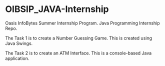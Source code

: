 # OIBSIP_JAVA-Internship
Oasis InfoBytes Summer Internship Program. Java Programming Internship Repo.

The Task 1 is to create a Number Guessing Game. This is created using Java Swings.

The Task 2 is to create an ATM Interface. This is a console-based Java application.
